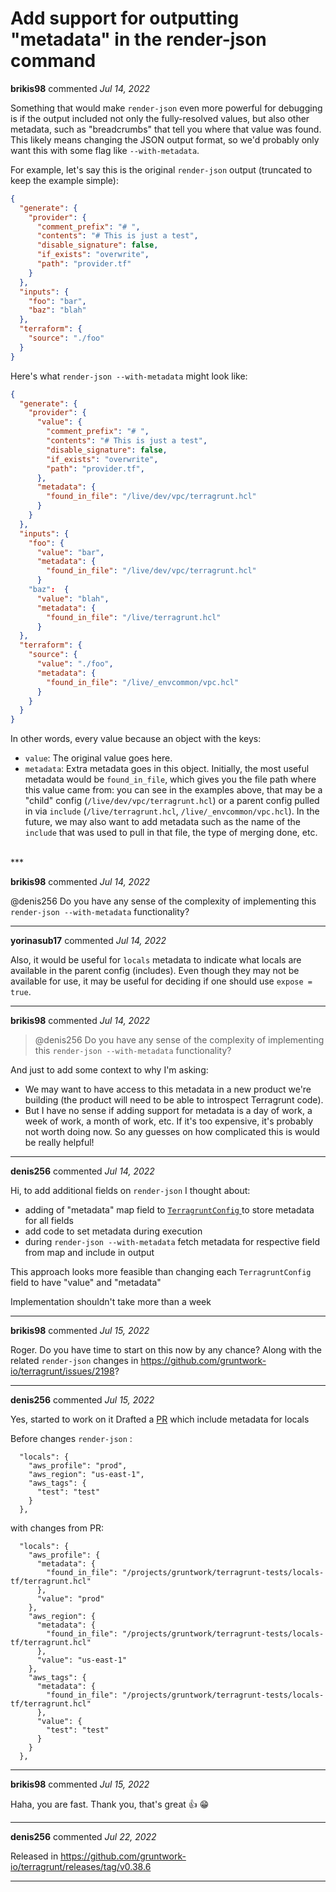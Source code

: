 # Add support for outputting "metadata" in the render-json command

**brikis98** commented *Jul 14, 2022*

Something that would make `render-json` even more powerful for debugging is if the output included not only the fully-resolved values, but also other metadata, such as "breadcrumbs" that tell you where that value was found. This likely means changing the JSON output format, so we'd probably only want this with some flag like `--with-metadata`. 

For example, let's say this is the original `render-json` output (truncated to keep the example simple):

```json
{
  "generate": {
    "provider": {
      "comment_prefix": "# ",
      "contents": "# This is just a test",
      "disable_signature": false,
      "if_exists": "overwrite",
      "path": "provider.tf"
    }
  },
  "inputs": {
    "foo": "bar",
    "baz": "blah"
  },
  "terraform": {
    "source": "./foo"
  }
}
```

Here's what `render-json --with-metadata` might look like:

```json
{
  "generate": {
    "provider": {
      "value": {
        "comment_prefix": "# ",
        "contents": "# This is just a test",
        "disable_signature": false,
        "if_exists": "overwrite",
        "path": "provider.tf",
      },
      "metadata": {
        "found_in_file": "/live/dev/vpc/terragrunt.hcl"
      }
    }
  },
  "inputs": {
    "foo": {
      "value": "bar",
      "metadata": {
        "found_in_file": "/live/dev/vpc/terragrunt.hcl"
      }
    "baz":  {
      "value": "blah",
      "metadata": {
        "found_in_file": "/live/terragrunt.hcl"
      }
  },
  "terraform": {
    "source": {
      "value": "./foo",
      "metadata": {
        "found_in_file": "/live/_envcommon/vpc.hcl"
      }
    }
  }
}
```

In other words, every value because an object with the keys: 

* `value`: The original value goes here.
* `metadata`: Extra metadata goes in this object. Initially, the most useful metadata would be `found_in_file`, which gives you the file path where this value came from: you can see in the examples above, that may be a "child" config (`/live/dev/vpc/terragrunt.hcl`) or a parent config pulled in via `include` (`/live/terragrunt.hcl`, `/live/_envcommon/vpc.hcl`). In the future, we may also want to add metadata such as the name of the `include` that was used to pull in that file, the type of merging done, etc.
<br />
***


**brikis98** commented *Jul 14, 2022*

@denis256 Do you have any sense of the complexity of implementing this `render-json --with-metadata` functionality?
***

**yorinasub17** commented *Jul 14, 2022*

Also, it would be useful for `locals` metadata to indicate what locals are available in the parent config (includes). Even though they may not be available for use, it may be useful for deciding if one should use `expose = true`.
***

**brikis98** commented *Jul 14, 2022*

> @denis256 Do you have any sense of the complexity of implementing this `render-json --with-metadata` functionality?

And just to add some context to why I'm asking:

- We may want to have access to this metadata in a new product we're building (the product will need to be able to introspect Terragrunt code).
- But I have no sense if adding support for metadata is a day of work, a week of work, a month of work, etc. If it's too expensive, it's probably not worth doing now. So any guesses on how complicated this is would be really helpful!
***

**denis256** commented *Jul 14, 2022*

Hi,
to add additional fields on `render-json` I thought about:
 * adding of "metadata" map field to [`TerragruntConfig` ](https://github.com/gruntwork-io/terragrunt/blob/master/config/config.go#L33) to store metadata for all fields
 * add code to set metadata during execution
 * during `render-json --with-metadata` fetch metadata for respective field from map and include in output

This approach looks more feasible than changing each `TerragruntConfig` field to have "value" and "metadata"

Implementation shouldn't take more than a week 

***

**brikis98** commented *Jul 15, 2022*

Roger. Do you have time to start on this now by any chance? Along with the related `render-json` changes in https://github.com/gruntwork-io/terragrunt/issues/2198?
***

**denis256** commented *Jul 15, 2022*

Yes, started to work on it
Drafted a [PR](https://github.com/gruntwork-io/terragrunt/pull/2199) which include metadata for locals

Before changes `render-json` :
```
  "locals": {
    "aws_profile": "prod",
    "aws_region": "us-east-1",
    "aws_tags": {
      "test": "test"
    }
  },
```
with changes from PR:
```
  "locals": {
    "aws_profile": {
      "metadata": {
        "found_in_file": "/projects/gruntwork/terragrunt-tests/locals-tf/terragrunt.hcl"
      },
      "value": "prod"
    },
    "aws_region": {
      "metadata": {
        "found_in_file": "/projects/gruntwork/terragrunt-tests/locals-tf/terragrunt.hcl"
      },
      "value": "us-east-1"
    },
    "aws_tags": {
      "metadata": {
        "found_in_file": "/projects/gruntwork/terragrunt-tests/locals-tf/terragrunt.hcl"
      },
      "value": {
        "test": "test"
      }
    }
  },
```


***

**brikis98** commented *Jul 15, 2022*

Haha, you are fast. Thank you, that's great 👍 😁 
***

**denis256** commented *Jul 22, 2022*

Released in https://github.com/gruntwork-io/terragrunt/releases/tag/v0.38.6
***

